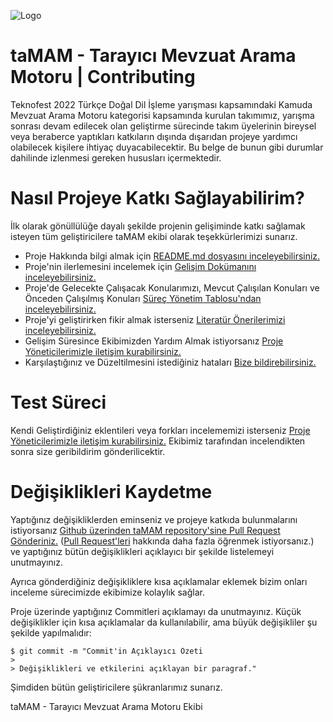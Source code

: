 ![Logo](https://github.com/iflGARAJI10100/taMAM/blob/main/taMAM%20Proje%20Logo.png)

# taMAM - Tarayıcı Mevzuat Arama Motoru | Contributing

Teknofest 2022 Türkçe Doğal Dil İşleme yarışması kapsamındaki Kamuda Mevzuat Arama Motoru kategorisi kapsamında
kurulan takımımız, yarışma sonrası devam edilecek olan geliştirme sürecinde takım üyelerinin bireysel veya beraberce yaptıkları katkıların dışında
dışarıdan projeye yardımcı olabilecek kişilere ihtiyaç duyacabilecektir. Bu belge de bunun gibi durumlar dahilinde izlenmesi gereken hususları içermektedir.

# Nasıl Projeye Katkı Sağlayabilirim?

İlk olarak gönüllülüğe dayalı şekilde projenin gelişiminde katkı sağlamak isteyen tüm geliştiricilere taMAM ekibi olarak teşekkürlerimizi sunarız.

- Proje Hakkında bilgi almak için [README.md dosyasını inceleyebilirsiniz.](https://github.com/iflGARAJI10100/taMAM/blob/main/README.md)
- Proje'nin ilerlemesini incelemek için [Gelişim Dokümanını inceleyebilirsiniz.](https://github.com/iflGARAJI10100/taMAM/blob/main/ProjeGeli%C5%9FimDok%C3%BCman%C4%B1.md)
- Proje'de Gelecekte Çalışacak Konularımızı, Mevcut Çalışılan Konuları ve Önceden Çalışılmış Konuları [Süreç Yönetim Tablosu'ndan inceleyebilirsiniz.](https://github.com/orgs/iflGARAJI10100/projects/1)
- Proje'yi geliştirirken fikir almak isterseniz [Literatür Önerilerimizi inceleyebilirsiniz.](https://github.com/iflGARAJI10100/taMAM/discussions/20)
- Gelişim Süresince Ekibimizden Yardım Almak istiyorsanız [Proje Yöneticilerimizle iletişim kurabilirsiniz.](https://github.com/iflGARAJI10100/taMAM/people)
- Karşılaştığınız ve Düzeltilmesini istediğiniz hataları [Bize bildirebilirsiniz.](https://github.com/iflGARAJI10100/taMAM/discussions/26)

# Test Süreci

Kendi Geliştirdiğiniz eklentileri veya forkları incelememizi isterseniz [Proje Yöneticilerimizle iletişim kurabilirsiniz.](https://github.com/iflGARAJI10100/taMAM/people)
Ekibimiz tarafından incelendikten sonra size geribildirim gönderilicektir.

# Değişiklikleri Kaydetme

Yaptığınız değişikliklerden eminseniz ve projeye katkıda bulunmalarını istiyorsanız [Github üzerinden taMAM repository'sine Pull Request Gönderiniz.](https://github.com/iflGARAJI10100/taMAM/compare)
([Pull Request'leri](https://docs.github.com/en/pull-requests) hakkında daha fazla öğrenmek istiyorsanız.) ve yaptığınız bütün değişiklikleri açıklayıcı bir şekilde listelemeyi unutmayınız.

Ayrıca gönderdiğiniz değişikliklere kısa açıklamalar eklemek bizim onları inceleme sürecimizde ekibimize kolaylık sağlar. 

Proje üzerinde yaptığınız Commitleri açıklamayı da unutmayınız. Küçük değişiklikler için kısa açıklamalar da kullanılabilir, ama büyük değişikliler şu şekilde yapılmalıdır:

    $ git commit -m "Commit'in Açıklayıcı Özeti
    > 
    > Değişiklikleri ve etkilerini açıklayan bir paragraf."
    
Şimdiden bütün geliştiricilere şükranlarımız sunarız.

taMAM - Tarayıcı Mevzuat Arama Motoru Ekibi
